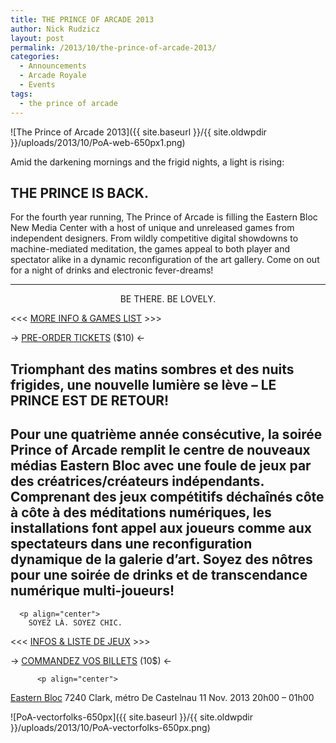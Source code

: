 ```yaml
---
title: THE PRINCE OF ARCADE 2013
author: Nick Rudzicz
layout: post
permalink: /2013/10/the-prince-of-arcade-2013/
categories:
  - Announcements
  - Arcade Royale
  - Events
tags:
  - the prince of arcade
---
```

![The Prince of Arcade 2013]({{ site.baseurl }}/{{ site.oldwpdir }}/uploads/2013/10/PoA-web-650px1.png)



Amid the darkening mornings and the frigid nights, a light is rising:

 THE PRINCE IS BACK.
---
For the fourth year running, The Prince of Arcade is filling the Eastern Bloc New Media Center with a host of unique and unreleased games from independent designers. From wildly competitive digital showdowns to machine-mediated meditation, the games appeal to both player and spectator alike in a dynamic reconfiguration of the art gallery. Come on out for a night of drinks and electronic fever-dreams!
 
 
 
---
  
  <p align="center">
    BE THERE. BE LOVELY.

 <<< [MORE INFO &#038; GAMES LIST](http://prince.mrgs.ca) >>>

 &rarr; [PRE-ORDER TICKETS](https://gum.co/PbIe) ($10) &larr;



Triomphant des matins sombres et des nuits frigides, une nouvelle lumière se lève –
LE PRINCE EST DE RETOUR!
---
Pour une quatrième année consécutive, la soirée Prince of Arcade remplit le centre de nouveaux médias Eastern Bloc avec une foule de jeux par des créatrices/créateurs indépendants. Comprenant des jeux compétitifs déchaînés côte à côte à des méditations numériques, les installations font appel aux joueurs comme aux spectateurs dans une reconfiguration dynamique de la galerie d&#8217;art. Soyez des nôtres pour une soirée de drinks et de transcendance numérique multi-joueurs!
---
      
      <p align="center">
        SOYEZ LÀ. SOYEZ CHIC.

 <<< [INFOS &#038; LISTE DE JEUX](http://prince.mrgs.ca) >>>

 &rarr; [COMMANDEZ VOS BILLETS](https://gum.co/PbIe) (10$) &larr;



          <p align="center">
            
 [Eastern Bloc](http://easternbloc.ca/)
 7240 Clark, m&eacute;tro De Castelnau
 11 Nov. 2013
 20h00 &#8211; 01h00
 


 ![PoA-vectorfolks-650px]({{ site.baseurl }}/{{ site.oldwpdir }}/uploads/2013/10/PoA-vectorfolks-650px.png)
 
 
 
